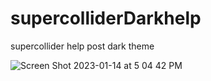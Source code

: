 # supercolliderDarkhelp
supercollider help post dark theme

![Screen Shot 2023-01-14 at 5 04 42 PM](https://user-images.githubusercontent.com/9707888/221049380-47b98d30-bb19-43c9-a698-1ec6caed66a4.jpg)
